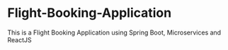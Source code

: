 # Flight-Booking-Application
This is a Flight Booking Application using Spring Boot, Microservices and ReactJS
